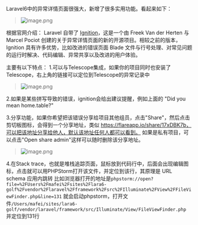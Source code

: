 Laravel6中的异常详情页面很强大，新增了很多实用功能。看起来如下：

> ![image.png](https://hexo-blog.pek3b.qingstor.com/2019/AE8FD945BE6F686A4D85C17947C30A1D.jpg)

根据官网介绍：
Laravel 自带了 [Ignition](https://github.com/facade/ignition)，这是一个由 Freek Van der Herten 与 Marcel Pociot 创建的关于异常详情页面的新的开源项目。相较之前的版本，Ignition 具有许多优势，比如改进的错误页面 Blade 文件与行号处理、对常见问题的运行时解决、代码编辑、异常共享以及改进的用户体验。

主要有以下特点：
1.可以与Telescope集成，如果你的项目同时也安装了Telescope，右上角的链接可以定位到Telescope的异常记录中

> ![image.png](https://hexo-blog.pek3b.qingstor.com/2019/762195B0-00B2-47FA-9FA3-1D75EB952E45.png)

2.如果是某些拼写导致的错误，ignition会给出建议提醒，例如上面的 "Did you mean home.table?"

3.分享功能，如果你希望把该错误分享给项目其他组员，点击"Share"，然后点击剪切板图标，会得到一个分享地址，类似
https://flareapp.io/share/17xDBK7b，可以把该地址分享给他人，默认该地址任何人都可以看到。
如果是私有项目，可以点击"Open share admin"这样可以随时删除该分享地址。

> ![image.png](https://hexo-blog.pek3b.qingstor.com/2019/233778AC0E1BE6A8B322E084631713FB.jpg)

4.在Stack trace，也就是堆栈追踪页面，鼠标放到代码行中，后面会出现编辑图标，点击就可以用PHPStorm打开该文件，并定位到该行，其原理是 URL schema
应用内跳转
比如浏览器打开的地址是`phpstorm://open?file=%2FUsers%2Fmafei%2Fsites%2Flara6-golf%2Fvendor%2Flaravel%2Fframework%2Fsrc%2FIlluminate%2FView%2FFileViewFinder.php&line=131`
就会启动phpstorm，打开文件`/Users/mafei/sites/lara6-golf/vendor/laravel/framework/src/Illuminate/View/FileViewFinder.php`
并定位到131行
